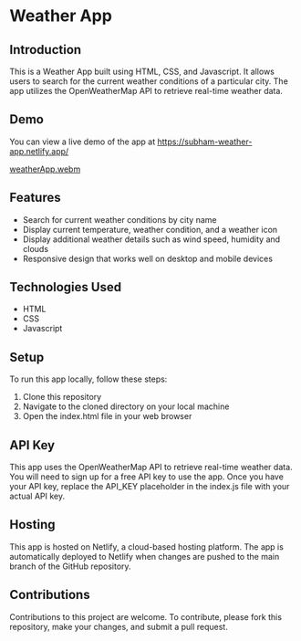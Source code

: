 # Weather App

## Introduction
This is a Weather App built using HTML, CSS, and Javascript. It allows users to search for the current weather conditions of a particular city. The app utilizes the OpenWeatherMap API to retrieve real-time weather data.

## Demo
You can view a live demo of the app at https://subham-weather-app.netlify.app/

[weatherApp.webm](https://user-images.githubusercontent.com/52645265/231943047-4a5539e5-0c9c-43c5-ad2e-19b537f8b073.webm)


## Features
* Search for current weather conditions by city name
* Display current temperature, weather condition, and a weather icon
* Display additional weather details such as wind speed, humidity and clouds
* Responsive design that works well on desktop and mobile devices

## Technologies Used
* HTML
* CSS
* Javascript

## Setup
To run this app locally, follow these steps:
1. Clone this repository
2. Navigate to the cloned directory on your local machine
3. Open the index.html file in your web browser

## API Key
This app uses the OpenWeatherMap API to retrieve real-time weather data. You will need to sign up for a free API key to use the app. Once you have your API key, replace the API_KEY placeholder in the index.js file with your actual API key.

## Hosting
This app is hosted on Netlify, a cloud-based hosting platform. The app is automatically deployed to Netlify when changes are pushed to the main branch of the GitHub repository.

## Contributions
Contributions to this project are welcome. To contribute, please fork this repository, make your changes, and submit a pull request.
